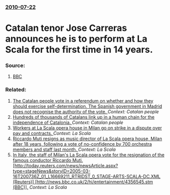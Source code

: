 ### [2010-07-22](/news/2010/07/22/index.md)

# Catalan tenor Jose Carreras announces he is to perform at La Scala for the first time in 14 years. 




### Source:

1. [BBC](http://www.bbc.co.uk/news/entertainment-arts-10723324)

### Related:

1. [The Catalan people vote in a referendum on whether and how they should exercise self-determination. The Spanish government in Madrid does not recognise the authority of the vote. ](/news/2014/11/9/the-catalan-people-vote-in-a-referendum-on-whether-and-how-they-should-exercise-self-determination-the-spanish-government-in-madrid-does-no.md) _Context: Catalan people_
2. [Hundreds of thousands of Catalans link up in a human chain for the independence of Catalonia. ](/news/2013/09/11/hundreds-of-thousands-of-catalans-link-up-in-a-human-chain-for-the-independence-of-catalonia.md) _Context: Catalan people_
3. [ Workers at La Scala opera house in Milan go on strike in a dispute over pay and contracts. ](/news/2007/11/10/workers-at-la-scala-opera-house-in-milan-go-on-strike-in-a-dispute-over-pay-and-contracts.md) _Context: La Scala_
4. [ Riccardo Muti resigns as music director of La Scala opera house, Milan after 18 years, following a vote of no-confidence by 700 orchestra members and staff last month. ](/news/2005/04/2/riccardo-muti-resigns-as-music-director-of-la-scala-opera-house-milan-after-18-years-following-a-vote-of-no-confidence-by-700-orchestra-m.md) _Context: La Scala_
5. [ In Italy, the staff of Milan's La Scala opera vote for the resignation of the famous conductor Riccardo Muti.  [http://today.reuters.com/news/newsArticle.aspx?type=stageNews&storyID=2005-03-16T200736Z_01_L16669211_RTRIDST_0_STAGE-ARTS-SCALA-DC.XML (Reuters)] [http://news.bbc.co.uk/2/hi/entertainment/4356545.stm (BBC)].](/news/2005/03/17/in-italy-the-staff-of-milan-s-la-scala-opera-vote-for-the-resignation-of-the-famous-conductor-riccardo-muti-http-today-reuters-com-ne.md) _Context: La Scala_
